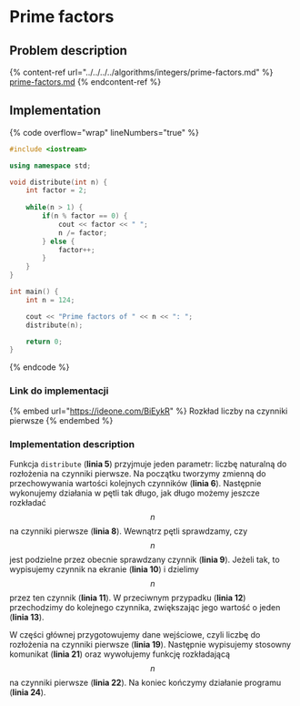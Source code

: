 # Prime factors

## Problem description

{% content-ref url="../../../../algorithms/integers/prime-factors.md" %}
[prime-factors.md](../../../../algorithms/integers/prime-factors.md)
{% endcontent-ref %}

## Implementation

{% code overflow="wrap" lineNumbers="true" %}
```cpp
#include <iostream>

using namespace std;

void distribute(int n) {
    int factor = 2;
    
    while(n > 1) {
        if(n % factor == 0) {
            cout << factor << " ";
            n /= factor;
        } else {
            factor++;
        }
    }
}

int main() {
    int n = 124;

    cout << "Prime factors of " << n << ": ";
    distribute(n);

    return 0;
}
```
{% endcode %}

### Link do implementacji

{% embed url="https://ideone.com/BiEykR" %}
Rozkład liczby na czynniki pierwsze
{% endembed %}

### Implementation description

Funkcja `distribute` (**linia 5**) przyjmuje jeden parametr: liczbę naturalną do rozłożenia na czynniki pierwsze. Na początku tworzymy zmienną do przechowywania wartości kolejnych czynników (**linia 6**). Następnie wykonujemy działania w pętli tak długo, jak długo możemy jeszcze rozkładać $$n$$ na czynniki pierwsze (**linia 8**). Wewnątrz pętli sprawdzamy, czy $$n$$ jest podzielne przez obecnie sprawdzany czynnik (**linia 9**). Jeżeli tak, to wypisujemy czynnik na ekranie (**linia 10**) i dzielimy $$n$$ przez ten czynnik (**linia 11**). W przeciwnym przypadku (**linia 12**) przechodzimy do kolejnego czynnika, zwiększając jego wartość o jeden (**linia 13**).

W części głównej przygotowujemy dane wejściowe, czyli liczbę do rozłożenia na czynniki pierwsze (**linia 19**). Następnie wypisujemy stosowny komunikat (**linia 21**) oraz wywołujemy funkcję rozkładającą $$n$$ na czynniki pierwsze (**linia 22**). Na koniec kończymy działanie programu (**linia 24**).